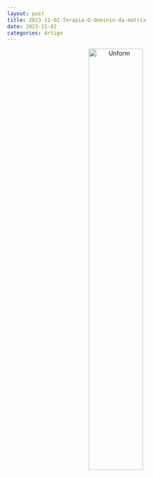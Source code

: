 ```yaml
---
layout: post
title: 2023-11-02-Terapia-O-dominio-da-matrix
date: 2023-11-02
categories: Artigo
---
```


<p align="center">
<img src="{{ site.baseurl }}/images/2023-11-02-Terapia-O-dominio-da-matrix.png" 
height="50%" width="50%" alt="Unform" />
</p>
